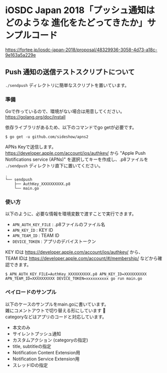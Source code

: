 # iOSDC Japan 2018「プッシュ通知はどのような 進化をたどってきたか」サンプルコード

https://fortee.jp/iosdc-japan-2018/proposal/48329936-3058-4d73-a18c-9e163a5a229e

## Push 通知の送信テストスクリプトについて

`./sendpush` ディレクトリに簡単なスクリプトを置いています。

### 準備

Goで作っているので、環境がない場合は用意してください。  
https://golang.org/doc/install

依存ライブラリがあるため、以下のコマンドでgo getが必要です。

```
$ go get -u github.com/sideshow/apns2
```

APNs Keyで送信します。  
https://developer.apple.com/account/ios/authkey/ から "Apple Push Notifications service (APNs)" を選択してキーを作成し、.p8ファイルを `./sendpush` ディレクトリ直下に置いてください。

```
.
└── sendpush
    ├── AuthKey_XXXXXXXXXX.p8
    └── main.go
```

### 使い方

以下のように、必要な情報を環境変数で渡すことで実行できます。  

- `APN_AUTH_KEY_FILE` : .p8ファイルのファイル名
- `APN_KEY_ID` : KEY ID
- `APN_TEAM_ID` : TEAM ID
- `DEVICE_TOKEN` : アプリのデバイストークン

KEY IDは https://developer.apple.com/account/ios/authkey/ から、  
TEAM IDは https://developer.apple.com/account/#/membership/ などから確認できます。

```
$ APN_AUTH_KEY_FILE=AuthKey_XXXXXXXXXX.p8 APN_KEY_ID=XXXXXXXXXX APN_TEAM_ID=XXXXXXXXXX DEVICE_TOKEN=xxxxxxxxxx go run main.go
```

### ペイロードのサンプル

以下のケースのサンプルをmain.goに書いています。  
雑にコメントアウトで切り替える形にしています :bow:  
categoryなどはアプリのコードと対応しています。

- 本文のみ
- サイレントプッシュ通知
- カスタムアクション (categoryの指定)
- title, subtitleの指定
- Notification Content Extension用
- Notification Service Extension用
- スレッドIDの指定
